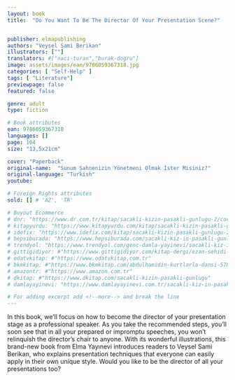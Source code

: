 ```yaml
---
layout: book
title:  "Do You Want To Be The Director Of Your Presentation Scene?"


publisher: elmapublishing
authors: "Veysel Sami Berikan"
illustrators: [""]
translators: #["naci-turan","burak-dogru"]
image: assets/images/ean/9786059367318.jpg
categories: [ "Self-Help" ]
tags: [ "Literature"]
previewpage: false
featured: false

genre: adult
type: fiction

# Book attributes
ean: 9786059367318
languages: []
page: 104
size: "13,5x21cm"

cover: "Paperback"
original-name:  "Sunum Sahnenizin Yönetmeni Olmak İster Misiniz?"
original-language: "Turkish"
youtube:

# Foreign Rights attributes
sold: [] # 'AZ', 'TR'

# Buyout Ecommerce
# dnr: "https://www.dr.com.tr/kitap/sacakli-kizin-pasakli-gunlugu-2/cocuk-ve-genclik/genclik-10-yas/roman-oyku/urunno=0001893059001"
# kitapyurdu: "https://www.kitapyurdu.com/kitap/sacakli-kizin-pasakli-gunlugu-2-/560122.html&filter_name=Sa%C3%A7akl%C4%B1+K%C4%B1z%27%C4%B1n+Pasakl%C4%B1+G%C3%BCnl%C3%BC%C4%9F%C3%BC+2"
# idefix: "https://www.idefix.com/kitap/sacakli-kizin-pasakli-gunlugu-2/cocuk-ve-genclik/genclik-10-yas/roman-oyku/urunno=0001893059001"
# hepsiburada: "https://www.hepsiburada.com/sacakli-kiz-in-pasakli-gunlugu-2-damla-yayinevi-p-HBV000012ER86"
# trendyol: "https://www.trendyol.com/genc-damla-yayinevi/sacakli-kiz-in-pasakli-gunlugu-2-p-54825777"
# gittigidiyor: #"https://www.gittigidiyor.com/kitap-dergi/ezan-sehidi-adnan-menderes_pdp_732728793"
# odatvkitap: #"https://www.odatvkitap.com.tr"
# bkmkitap: #"https://www.bkmkitap.com/abdulhamidin-kurtlarla-dansi-578226"
# amazontr: #"https://www.amazon.com.tr"
# dkitap: #"https://www.dkitap.com/sacakli-kizin-pasakli-gunlugu"
# damlayayinevi: "https://www.damlayayinevi.com.tr/sacakli-kiz-in-pasakli-gunlugu-2-bu-iste-bi-terslik-var"

# For adding excerpt add <!--more--> and break the line
---
```

In this book, we’ll focus on how to become the
director of your presentation stage as a professional speaker. As you take the recommended steps,
you’ll soon see that in all your prepared or impromptu speeches, you won’t relinquish the director’s chair to anyone.
With its wonderful illustrations, this brand-new
book from Elma Yayınevi introduces readers to
Veysel Sami Berikan, who explains presentation
techniques that everyone can easily apply in their
own unique style. Would you like to be the director
of all your presentations too?
<!--more--> 

